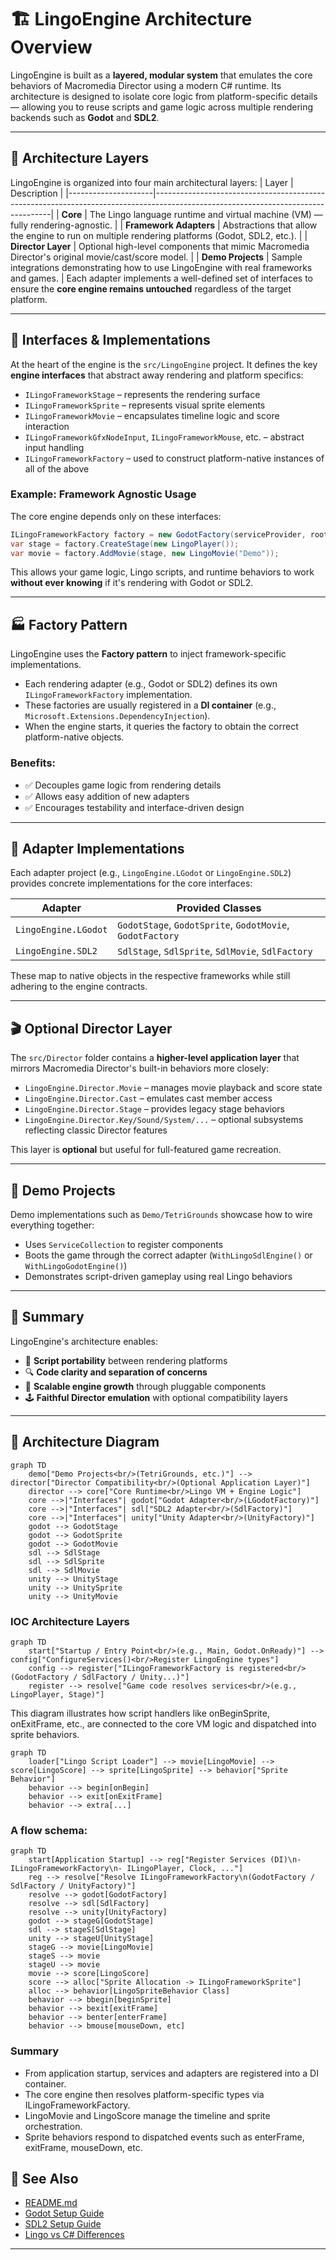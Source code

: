 # 🏗️ LingoEngine Architecture Overview

LingoEngine is built as a **layered, modular system** that emulates the core behaviors of Macromedia Director using a modern C# runtime. Its architecture is designed to isolate core logic from platform-specific details — allowing you to reuse scripts and game logic across multiple rendering backends such as **Godot** and **SDL2**.

---

## 📐 Architecture Layers

LingoEngine is organized into four main architectural layers:
| Layer               | Description |
|---------------------|----------------------------------------------------------------------------------------------------------------------------------|
| **Core**            | The Lingo language runtime and virtual machine (VM) — fully rendering-agnostic. |
| **Framework Adapters** | Abstractions that allow the engine to run on multiple rendering platforms (Godot, SDL2, etc.). |
| **Director Layer**  | Optional high-level components that mimic Macromedia Director's original movie/cast/score model. |
| **Demo Projects**   | Sample integrations demonstrating how to use LingoEngine with real frameworks and games. |
Each adapter implements a well-defined set of interfaces to ensure the **core engine remains untouched** regardless of the target platform.

---

## 🔌 Interfaces & Implementations

At the heart of the engine is the `src/LingoEngine` project. It defines the key **engine interfaces** that abstract away rendering and platform specifics:

- `ILingoFrameworkStage` – represents the rendering surface
- `ILingoFrameworkSprite` – represents visual sprite elements
- `ILingoFrameworkMovie` – encapsulates timeline logic and score interaction
- `ILingoFrameworkGfxNodeInput`, `ILingoFrameworkMouse`, etc. – abstract input handling
- `ILingoFrameworkFactory` – used to construct platform-native instances of all of the above

### Example: Framework Agnostic Usage

The core engine depends only on these interfaces:

```csharp
ILingoFrameworkFactory factory = new GodotFactory(serviceProvider, root);
var stage = factory.CreateStage(new LingoPlayer());
var movie = factory.AddMovie(stage, new LingoMovie("Demo"));
```

This allows your game logic, Lingo scripts, and runtime behaviors to work **without ever knowing** if it's rendering with Godot or SDL2.

---

## 🏭 Factory Pattern

LingoEngine uses the **Factory pattern** to inject framework-specific implementations.

- Each rendering adapter (e.g., Godot or SDL2) defines its own `ILingoFrameworkFactory` implementation.
- These factories are usually registered in a **DI container** (e.g., `Microsoft.Extensions.DependencyInjection`).
- When the engine starts, it queries the factory to obtain the correct platform-native objects.

### Benefits:
- ✅ Decouples game logic from rendering details
- ✅ Allows easy addition of new adapters
- ✅ Encourages testability and interface-driven design

---

## 🧪 Adapter Implementations

Each adapter project (e.g., `LingoEngine.LGodot` or `LingoEngine.SDL2`) provides concrete implementations for the core interfaces:

| Adapter              | Provided Classes |
|----------------------|--------------------------------------------------------------|
| `LingoEngine.LGodot` | `GodotStage`, `GodotSprite`, `GodotMovie`, `GodotFactory`    |
| `LingoEngine.SDL2`   | `SdlStage`, `SdlSprite`, `SdlMovie`, `SdlFactory`            |
These map to native objects in the respective frameworks while still adhering to the engine contracts.

---

## 🎬 Optional Director Layer

The `src/Director` folder contains a **higher-level application layer** that mirrors Macromedia Director's built-in behaviors more closely:

- `LingoEngine.Director.Movie` – manages movie playback and score state
- `LingoEngine.Director.Cast` – emulates cast member access
- `LingoEngine.Director.Stage` – provides legacy stage behaviors
- `LingoEngine.Director.Key/Sound/System/...` – optional subsystems reflecting classic Director features

This layer is **optional** but useful for full-featured game recreation.

---

## 🧪 Demo Projects

Demo implementations such as `Demo/TetriGrounds` showcase how to wire everything together:

- Uses `ServiceCollection` to register components
- Boots the game through the correct adapter (`WithLingoSdlEngine()` or `WithLingoGodotEngine()`)
- Demonstrates script-driven gameplay using real Lingo behaviors

---

## 📌 Summary

LingoEngine's architecture enables:

- 🔁 **Script portability** between rendering platforms
- 🔍 **Code clarity and separation of concerns**
- 🧱 **Scalable engine growth** through pluggable components
- 🕹️ **Faithful Director emulation** with optional compatibility layers

---


## 🧭 Architecture Diagram

```mermaid
graph TD
    demo["Demo Projects<br/>(TetriGrounds, etc.)"] --> director["Director Compatibility<br/>(Optional Application Layer)"]
    director --> core["Core Runtime<br/>Lingo VM + Engine Logic"]
    core -->|"Interfaces"| godot["Godot Adapter<br/>(LGodotFactory)"]
    core -->|"Interfaces"| sdl["SDL2 Adapter<br/>(SdlFactory)"]
    core -->|"Interfaces"| unity["Unity Adapter<br/>(UnityFactory)"]
    godot --> GodotStage
    godot --> GodotSprite
    godot --> GodotMovie
    sdl --> SdlStage
    sdl --> SdlSprite
    sdl --> SdlMovie
    unity --> UnityStage
    unity --> UnitySprite
    unity --> UnityMovie
```

### IOC Architecture Layers
```mermaid
graph TD
    start["Startup / Entry Point<br/>(e.g., Main, Godot.OnReady)"] --> config["ConfigureServices()<br/>Register LingoEngine types"]
    config --> register["ILingoFrameworkFactory is registered<br/>(GodotFactory / SdlFactory / Unity...)"]
    register --> resolve["Game code resolves services<br/>(e.g., LingoPlayer, Stage)"]
```

This diagram illustrates how script handlers like onBeginSprite, onExitFrame, etc., are connected to the core VM logic and dispatched into sprite behaviors.
```mermaid
graph TD
    loader["Lingo Script Loader"] --> movie[LingoMovie] --> score[LingoScore] --> sprite[LingoSprite] --> behavior["Sprite Behavior"]
    behavior --> begin[onBegin]
    behavior --> exit[onExitFrame]
    behavior --> extra[...]
```


### A flow schema:
```mermaid
graph TD
    start[Application Startup] --> reg["Register Services (DI)\n- ILingoFrameworkFactory\n- ILingoPlayer, Clock, ..."]
    reg --> resolve["Resolve ILingoFrameworkFactory\n(GodotFactory / SdlFactory / UnityFactory)"]
    resolve --> godot[GodotFactory]
    resolve --> sdl[SdlFactory]
    resolve --> unity[UnityFactory]
    godot --> stageG[GodotStage]
    sdl --> stageS[SdlStage]
    unity --> stageU[UnityStage]
    stageG --> movie[LingoMovie]
    stageS --> movie
    stageU --> movie
    movie --> score[LingoScore]
    score --> alloc["Sprite Allocation -> ILingoFrameworkSprite"]
    alloc --> behavior[LingoSpriteBehavior Class]
    behavior --> bbegin[beginSprite]
    behavior --> bexit[exitFrame]
    behavior --> benter[enterFrame]
    behavior --> bmouse[mouseDown, etc]
```
### Summary
- From application startup, services and adapters are registered into a DI container.
- The core engine then resolves platform-specific types via ILingoFrameworkFactory.
- LingoMovie and LingoScore manage the timeline and sprite orchestration.
- Sprite behaviors respond to dispatched events such as enterFrame, exitFrame, mouseDown, etc.



## 📎 See Also

- [README.md](../README.md)
- [Godot Setup Guide](GodotSetup.md)
- [SDL2 Setup Guide](SDLSetup.md)
- [Lingo vs C# Differences](../Lingo_vs_CSharp.md)

---


